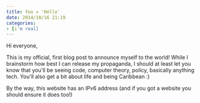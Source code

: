 ```yaml
---
title: foo = 'Hello'
date: 2014/10/16 21:19
categories:
- [i'm real]
---
```


Hi everyone,

This is my official, first blog post to announce myself to the world!
While I brainstorm how best I can release my propaganda, I should at
least let you know that you'll be seeing code, computer theory, policy,
basically anything tech. You'll also get a bit about life and being
Caribbean :)

By the way, this website has an IPv6 address (and if you got a website
you should ensure it does too!)
